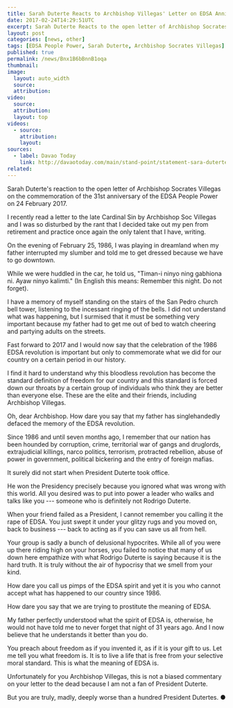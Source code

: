 ```yaml
---
title: Sarah Duterte Reacts to Archbishop Villegas' Letter on EDSA Anniversary
date: 2017-02-24T14:29:51UTC
excerpt: Sarah Duterte Reacts to the open letter of Archbishop Socrates Villegas on the commemoration of the 31st anniversary of the EDSA People Power on 24 February 2017.
layout: post
categories: [news, other]
tags: [EDSA People Power, Sarah Duterte, Archbishop Socrates Villegas]
published: true
permalink: /news/Bnx1B6bBnnB1oqa
thumbnail:
image:
  layout: auto_width
  source: 
  attribution: 
video:
  source: 
  attribution: 
  layout: top
videos:
  - source: 
    attribution: 
    layout: 
sources:
  - label: Davao Today
    link: http://davaotoday.com/main/stand-point/statement-sara-duterte-to-cbcps-villegas-how-dare-you-say-that-we-are-trying-to-prostitute-the-meaning-of-edsa/
related:
---
```


Sarah Duterte's reaction to the open letter of Archbishop Socrates Villegas on the commemoration of the 31st anniversary of the EDSA People Power on 24 February 2017.

I recently read a letter to the late Cardinal Sin by Archbishop Soc Villegas and I was so disturbed by the rant that I decided take out my pen from retirement and practice once again the only talent that I have, writing.

On the evening of February 25, 1986, I was playing in dreamland when my father interrupted my slumber and told me to get dressed because we have to go downtown.

While we were huddled in the car, he told us, "Timan-i ninyo ning gabhiona ni. Ayaw ninyo kalimti." (In English this means: Remember this night. Do not forget).

I have a memory of myself standing on the stairs of the San Pedro church bell tower, listening to the incessant ringing of the bells. I did not understand what was happening, but I surmised that it must be something very important because my father had to get me out of bed to watch cheering and partying adults on the streets.

Fast forward to 2017 and I would now say that the celebration of the 1986 EDSA revolution is important but only to commemorate what we did for our country on a certain period in our history.

I find it hard to understand why this bloodless revolution has become the standard definition of freedom for our country and this standard is forced down our throats by a certain group of individuals who think they are better than everyone else. These are the elite and their friends, including Archbishop Villegas.

Oh, dear Archbishop. How dare you say that my father has singlehandedly defaced the memory of the EDSA revolution.

Since 1986 and until seven months ago, I remember that our nation has been hounded by corruption, crime, territorial war of gangs and druglords, extrajudicial killings, narco politics, terrorism, protracted rebellion, abuse of power in government, political bickering and the entry of foreign mafias.

It surely did not start when President Duterte took office.

He won the Presidency precisely because you ignored what was wrong with this world. All you desired was to put into power a leader who walks and talks like you --- someone who is definitely not Rodrigo Duterte.

When your friend failed as a President, I cannot remember you calling it the rape of EDSA. You just swept it under your glitzy rugs and you moved on, back to business --- back to acting as if you can save us all from hell.

Your group is sadly a bunch of delusional hypocrites. While all of you were up there riding high on your horses, you failed to notice that many of us down here empathize with what Rodrigo Duterte is saying because it is the hard truth. It is truly without the air of hypocrisy that we smell from your kind.

How dare you call us pimps of the EDSA spirit and yet it is you who cannot accept what has happened to our country since 1986.

How dare you say that we are trying to prostitute the meaning of EDSA.

My father perfectly understood what the spirit of EDSA is, otherwise, he would not have told me to never forget that night of 31 years ago. And I now believe that he understands it better than you do.

You preach about freedom as if you invented it, as if it is your gift to us. Let me tell you what freedom is. It is to live a life that is free from your selective moral standard. This is what the meaning of EDSA is.

Unfortunately for you Archbishop Villegas, this is not a biased commentary on your letter to the dead because I am not a fan of President Duterte.

But you are truly, madly, deeply worse than a hundred President Dutertes.
&#x25cf;
